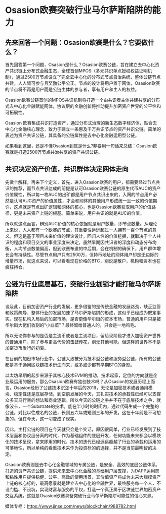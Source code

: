 # ******Osasion欧赛突破行业马尔萨斯陷阱的能力******

## 先来回答一个问题：Osasion欧赛是什么？它要做什么？


首先回答第一个问题，Osasion是什么？Osasion欧赛公链，旨在建立去中心化资产共识链上分布式金融生态，全球首创MPOS（多元共识单点授权权益证明机制），通过2500万节点设立了完全去中心化的分布式节点自治系统，整体公链节点共建，人人皆可参与且奖励公平公正。节点的设计将用户置于网体，Osasion欧赛的节点将不再是用户而是公链主体的参与者，享有用户和主人的权益。

Osasion欧赛公链首创的MPOS共识机制将打造一个由共识者主体共建共享的分布式去中心化金融赋能网体，协议层的金融创新将推动提升加密资产世界的公平性和可拓展性。

Osasion 欧赛集成共识打造资产，通过分布式治理的新生态数字经济体，贴合去中心化金融核心理念，致力于建立一条惠及千万共识节点的资产共识公链。简单的表述为资产共识公链，其具备的公链属性是去中心化金融运用型公链。

如果看到这里，还是不懂Osasion到底是什么?非要用一句话来总结：Osasion欧赛就是打造2500万节点共治共享的资产共识公链。

## 共识决定资产价值，共识群体决定网体走向

先做个解释，再来下个定义，首先，进入Osasion欧赛的用户，都需要经过节点共识的推荐，而节点共识达成的前提是认可Osasion欧赛公链的原生代币AUC的资产价值属性，所以每一枚AUC的出矿都是用户节点共识出来的，入网的节点用户必然是认可AUC资产的价值属性，才会和网体的其他用户形成统一且一致的价值期许，这点就是节点出矿逻辑和网体的核心，也是Osasion欧赛获取用户的价值路径，更是未来资产上链的根基。简单来说，用户共识的就是AUC的价值。

所以就这点而言，辨别AUC价值的核心依据就是用户数量，即节点数量。从理论上来说，人人都有一个欧赛的节点，其重要性远远超过一人拥有一百个节点的意义。但这是基于项目未来价值的理论设计，回归人性的价值挖掘，就取决于个人共识的程度和项目交叉的事业深度来决定，虽然早期因共识者的深度和动态分布均衡，人均节点数值偏高，但到欧赛布道的中后期，会在机制的确保下，用户群体增长会有持续性。尽管节点用户只有2500万，但持币地址的网体用户却是无边际的增量市场，就这点来说，可以看看现在价格的BTC，别说是散户，机构和资本也在疯狂持仓。

## 公链为行业底层基石，突破行业枷锁才能打破马尔萨斯陷阱


谈及此，目前加密资产行业的发展，更多借鉴的是传统金融的发展路劲，缺乏监管和政策疏导，整体行业的发展加速了马尔萨斯陷阱的形成，这似乎已经成为既定事实。现在机构入局后的加密市场，是否更像华尔街的资本市场，普通的用户只是被华尔街大佬们收割的“小韭菜”？最终留给普通人的，只会是一地鸡毛。

所以无论你参与的是否是主流币或者是主流项目，留给现阶段才进入加密资产世界的普通用户，除了参与更高代价的击鼓传花，别无其他可能，但这样的世界本不是加密货币发行的初衷。

在目前的加密市场行业中，公链大致被分为技术型公链和服务型公链，所有的公链都是基于通用区块链技术衍生而来，或多或少都有早期BTC的身影。

以太坊早期的起步来源于其核心技术EVM的推动，技术起家，定位的方向就是企业级运用的服务，那么Osasion欧赛有独创技术吗？从Osasion的发展历程上而言，Osasion经历了公链技术沉淀十年后的2019，无论是加密技术或者通用模块、稳定性还是底层存储，到空前发展的今天，其扎实技术的承载性已经可以支撑众多天马行空的想法和商业逻辑。所以今天的公链之争并不在于底层技术之争，就像波卡，一个Substrate的技术，能在半小时的时间内，通过代码生成一个完整的公链，对比以往成名的公链，长则五六年或短则三年的开发，这在十年前是不可想象的。但在今天，这一切变成了现实。

因此，主打公链的项目在今天就只会是个笑话，原因很简单，行业已经发展到了技术层面和协议层分离的时代，作为基础组件的底层开发，任何功能未来都会以模块化的技术呈现，拿来即用的时代，技术的迭代已经远远超越了行业的承载和运用的可落地性，所以单纯的看重技术来作为投资标的的选择，并不是当前最明智的决定。

Osasion欧赛则是去中心化金融领域的专属公链，是安全、高效的底层公链体系，打造的资产共识公链，提供未来去中心化金融的基础用户层支撑，为DAPP运用商和粘性用户提供稳健、公平、高效的使用场景，其价值资产将成为未来大规模资产上链的核心标的，最高愿景就是建立去中心化的金融世界，最终服务每一个人，不设门槛、不设坑，实现财富与服务的平权，打造一个真正属于区块链世界加密资产交互系统，这就是Osasion欧赛具备突破行业马尔萨斯陷阱可能性的信心来源。

媒体专栏：https://www.jinse.com/news/blockchain/988782.html
